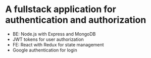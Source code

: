 # A fullstack application for authentication and authorization

* BE: Node.js with Express and MongoDB
* JWT tokens for user authorization
* FE: React with Redux for state management
* Google authentication for login
